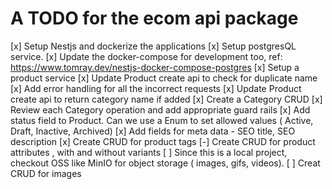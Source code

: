 # A TODO for the ecom api package 
[x] Setup Nestjs and dockerize the applications 
[x] Setup postgresQL service. 
[x] Update the docker-compose for development too, ref: https://www.tomray.dev/nestjs-docker-compose-postgres
[x] Setup a product service
[x] Update Product create api to check for duplicate name 
[x] Add error handling for all the incorrect requests
[x] Update Product create api to return category name if added 
[x] Create a Category CRUD 
[x] Review each Category operation and add appropriate guard rails
[x] Add status field to Product. Can we use a Enum to set allowed values ( Active, Draft, Inactive, Archived)
[x] Add fields for meta data  - SEO title, SEO description 
[x] Create CRUD for product tags 
[-] Create CRUD for product attributes , with and without variants 
[ ] Since this is a local project, checkout OSS like MinIO for object storage ( images, gifs, videos).
[ ] Creat CRUD for images 

